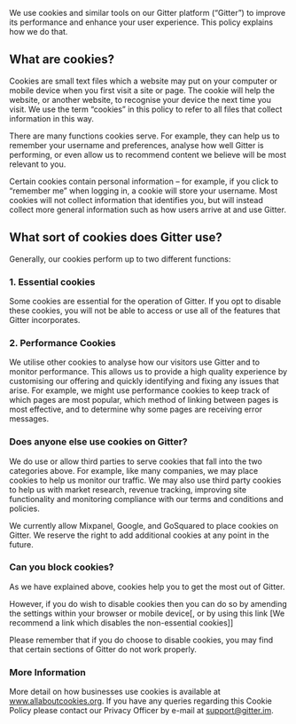 We use cookies and similar tools on our Gitter platform (“Gitter”) to improve its performance and enhance your user experience. This policy explains how we do that.

## What are cookies?

Cookies are small text files which a website may put on your computer or mobile device when you first visit a site or page. The cookie will help the website, or another website, to recognise your device the next time you visit.  We use the term “cookies” in this policy to refer to all files that collect information in this way.

There are many functions cookies serve. For example, they can help us to remember your username and preferences, analyse how well Gitter is performing, or even allow us to recommend content we believe will be most relevant to you.

Certain cookies contain personal information – for example, if you click to “remember me” when logging in, a cookie will store your username. Most cookies will not collect information that identifies you, but will instead collect more general information such as how users arrive at and use Gitter.

## What sort of cookies does Gitter use?

Generally, our cookies perform up to two different functions:

### 1. Essential cookies

Some cookies are essential for the operation of Gitter. If you opt to disable these cookies, you will not be able to access or use all of the features that Gitter incorporates.

### 2. Performance Cookies

We utilise other cookies to analyse how our visitors use Gitter and to monitor performance. This allows us to provide a high quality experience by customising our offering and quickly identifying and fixing any issues that arise. For example, we might use performance cookies to keep track of which pages are most popular, which method of linking between pages is most effective, and to determine why some pages are receiving error messages.

### Does anyone else use cookies on Gitter?

We do use or allow third parties to serve cookies that fall into the two categories above. For example, like many companies, we may place cookies to help us monitor our traffic.  We may also use third party cookies to help us with market research, revenue tracking, improving site functionality and monitoring compliance with our terms and conditions and policies.

We currently allow Mixpanel, Google, and GoSquared to place cookies on Gitter.  We reserve the right to add additional cookies at any point in the future.  

### Can you block cookies?

As we have explained above, cookies help you to get the most out of Gitter.

However, if you do wish to disable cookies then you can do so by amending the settings within your browser or mobile device[, or by using this link [We recommend a link which disables the non-essential cookies]]

Please remember that if you do choose to disable cookies, you may find that certain sections of Gitter do not work properly.

### More Information

More detail on how businesses use cookies is available at www.allaboutcookies.org. If you have any queries regarding this Cookie Policy please contact our Privacy Officer by e-mail at [support@gitter.im](mailto:support@gitter.im).
